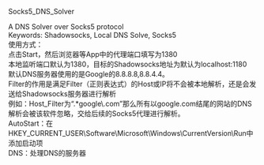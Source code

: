 <h>Socks5_DNS_Solver</h>
<div>A DNS Solver over Socks5 protocol</div>
<div>Keywords: Shadowsocks, Local DNS Solve, Socks5</div>
<div>使用方式：</div>
<div>点击Start，然后浏览器等App中的代理端口填写为1380</div>
<div>本地监听端口默认为1380，目标的Shadowsocks地址为默认为localhost:1180</div>
<div>默认DNS服务器使用的是Google的8.8.8.8,8.8.4.4。</div>
<div>Filter的作用是满足Filter（正则表达式）的Host或IP将不会被本地解析，还是会发送给Shadowsocks服务器进行解析</div>
<div>例如：Host_Filter为“.*google\.com”那么所有以google.com结尾的网站的DNS解析会被该软件忽略，交给后续的Socks5代理进行解析。</div>
<div>AutoStart：在HKEY_CURRENT_USER\Software\Microsoft\Windows\CurrentVersion\Run中添加启动项</div>
<div>DNS：处理DNS的服务器</div>